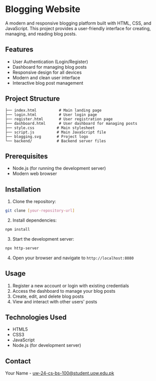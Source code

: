 # Blogging Website

A modern and responsive blogging platform built with HTML, CSS, and JavaScript. This project provides a user-friendly interface for creating, managing, and reading blog posts.

## Features

- User Authentication (Login/Register)
- Dashboard for managing blog posts
- Responsive design for all devices
- Modern and clean user interface
- Interactive blog post management

## Project Structure

```
├── index.html          # Main landing page
├── login.html          # User login page
├── register.html       # User registration page
├── dashboard.html      # User dashboard for managing posts
├── style.css          # Main stylesheet
├── script.js          # Main JavaScript file
├── blogging.svg       # Project logo
└── backend/           # Backend server files
```

## Prerequisites

- Node.js (for running the development server)
- Modern web browser

## Installation

1. Clone the repository:
```bash
git clone [your-repository-url]
```

2. Install dependencies:
```bash
npm install
```

3. Start the development server:
```bash
npx http-server
```

4. Open your browser and navigate to `http://localhost:8080`

## Usage

1. Register a new account or login with existing credentials
2. Access the dashboard to manage your blog posts
3. Create, edit, and delete blog posts
4. View and interact with other users' posts

## Technologies Used

- HTML5
- CSS3
- JavaScript
- Node.js (for development server)

## Contact

Your Name - uw-24-cs-bs-100@student.uow.edu.pk
